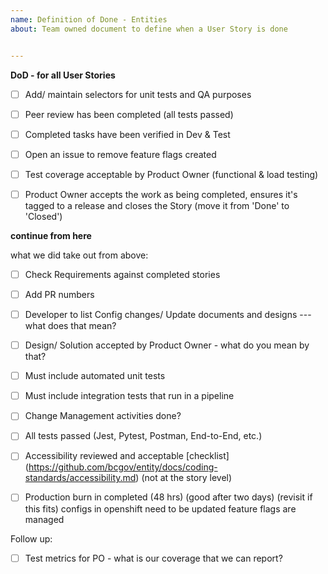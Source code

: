 ```yaml
---
name: Definition of Done - Entities
about: Team owned document to define when a User Story is done


---
```


**DoD - for all User Stories**
- [ ] Add/ maintain selectors for unit tests and QA purposes

- [ ] Peer review has been completed (all tests passed)
- [ ] Completed tasks have been verified in Dev & Test

- [ ] Open an issue to remove feature flags created

- [ ] Test coverage acceptable by Product Owner (functional & load testing)
- [ ] Product Owner accepts the work as being completed, ensures it's tagged to a release and closes the Story (move it from 'Done' to 'Closed')



**continue from here**


what we did take out from above:
- [ ] Check Requirements against completed stories
- [ ] Add PR numbers
- [ ] Developer to list Config changes/ Update documents and designs --- what does that mean?
- [ ] Design/ Solution accepted by Product Owner - what do you mean by that? 
- [ ] Must include automated unit tests 
- [ ] Must include integration tests that run in a pipeline
- [ ] Change Management activities done?
- [ ] All tests passed (Jest, Pytest, Postman, End-to-End, etc.)
- [ ] Accessibility reviewed and acceptable [checklist] (https://github.com/bcgov/entity/docs/coding-standards/accessibility.md) (not at the story level)
- [ ] Production burn in completed (48 hrs) (good after two days) (revisit if this fits)
configs in openshift need to be updated
feature flags are managed




Follow up:
- [ ] Test metrics for PO - what is our coverage that we can report?
